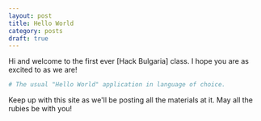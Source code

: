 ```yaml
---
layout: post
title: Hello World
category: posts
draft: true
---
```


Hi and welcome to the first ever [Hack Bulgaria] class. I hope you are as
excited to as we are!

```ruby
# The usual "Hello World" application in language of choice.
```

Keep up with this site as we'll be posting all the materials at it. May all the
rubies be with you!
